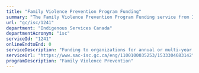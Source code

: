 ```yaml
---
title: "Family Violence Prevention Program Funding"
summary: "The Family Violence Prevention Program Funding service from Indigenous Services Canada is not available end-to-end online, according to the GC Service Inventory."
url: "gc/isc/1241"
department: "Indigenous Services Canada"
departmentAcronym: "isc"
serviceId: "1241"
onlineEndtoEnd: 0
serviceDescription: "Funding to organizations for annual or multi-year community-driven prevention projects such as public awareness campaigns, conferences, workshops, stress and anger management seminars, support groups, and community needs assessments on and off reserve"
serviceUrl: "https://www.sac-isc.gc.ca/eng/1100100035253/1533304683142"
programDescription: "Family Violence Prevention"
---
```

